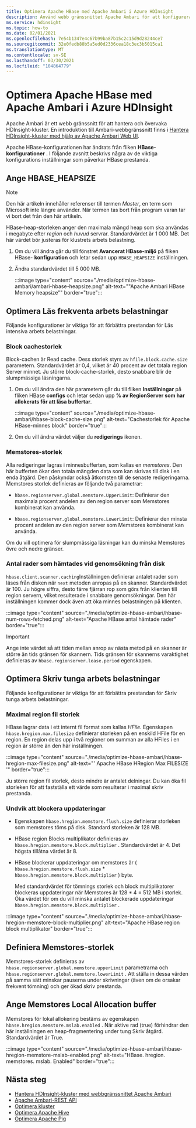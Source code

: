 ```yaml
---
title: Optimera Apache HBase med Apache Ambari i Azure HDInsight
description: Använd webb gränssnittet Apache Ambari för att konfigurera och optimera Apache HBase.
ms.service: hdinsight
ms.topic: how-to
ms.date: 02/01/2021
ms.openlocfilehash: 7e54b1347e4c67b99ba87b15c2c15d9d28244ce7
ms.sourcegitcommit: 32e0fedb80b5a5ed0d2336cea18c3ec3b5015ca1
ms.translationtype: MT
ms.contentlocale: sv-SE
ms.lasthandoff: 03/30/2021
ms.locfileid: "104864779"
---
```

# <a name="optimize-apache-hbase-with-apache-ambari-in-azure-hdinsight"></a>Optimera Apache HBase med Apache Ambari i Azure HDInsight

Apache Ambari är ett webb gränssnitt för att hantera och övervaka HDInsight-kluster. En introduktion till Ambari-webbgränssnitt finns i [Hantera HDInsight-kluster med hjälp av Apache Ambari Web UI](hdinsight-hadoop-manage-ambari.md).

Apache HBase-konfigurationen har ändrats från fliken **HBase-konfigurationer** . I följande avsnitt beskrivs några av de viktiga konfigurations inställningar som påverkar HBase prestanda.

## <a name="set-hbase_heapsize"></a>Ange HBASE_HEAPSIZE

> [!NOTE]
> Den här artikeln innehåller referenser till termen *Master*, en term som Microsoft inte längre använder. När termen tas bort från program varan tar vi bort det från den här artikeln.

HBase-heap-storleken anger den maximala mängd heap som ska användas i megabyte efter *region* och *huvud* servrar. Standardvärdet är 1 000 MB. Det här värdet bör justeras för klustrets arbets belastning.

1. Om du vill ändra går du till fönstret **Avancerat HBase-miljö** på fliken HBase- **konfiguration** och letar sedan upp `HBASE_HEAPSIZE` inställningen.

1. Ändra standardvärdet till 5 000 MB.

    :::image type="content" source="./media/optimize-hbase-ambari/ambari-hbase-heapsize.png" alt-text="&quot;Apache Ambari HBase Memory heapsize&quot;" border="true":::

## <a name="optimize-read-heavy-workloads"></a>Optimera Läs frekventa arbets belastningar

Följande konfigurationer är viktiga för att förbättra prestandan för Läs intensiva arbets belastningar.

### <a name="block-cache-size"></a>Block cachestorlek

Block-cachen är Read cache. Dess storlek styrs av `hfile.block.cache.size` parametern. Standardvärdet är 0,4, vilket är 40 procent av det totala region Server minnet. Ju större block-cache-storlek, desto snabbare blir de slumpmässiga läsningarna.

1. Om du vill ändra den här parametern går du till fliken **Inställningar** på fliken HBase **configs** och letar sedan upp **% av RegionServer som har allokerats för att läsa buffertar**.

    :::image type="content" source="./media/optimize-hbase-ambari/hbase-block-cache-size.png" alt-text="Cachestorlek för Apache HBase-minnes block" border="true":::

1. Om du vill ändra värdet väljer du **redigerings** ikonen.

### <a name="memstore-size"></a>Memstores-storlek

Alla redigeringar lagras i minnesbufferten, som kallas en *memstores*. Den här bufferten ökar den totala mängden data som kan skrivas till disk i en enda åtgärd. Den påskyndar också åtkomsten till de senaste redigeringarna. Memstores storlek definieras av följande två parametrar:

* `hbase.regionserver.global.memstore.UpperLimit`: Definierar den maximala procent andelen av den region server som Memstores kombinerat kan använda.

* `hbase.regionserver.global.memstore.LowerLimit`: Definierar den minsta procent andelen av den region server som Memstores kombinerat kan använda.

Om du vill optimera för slumpmässiga läsningar kan du minska Memstores övre och nedre gränser.

### <a name="number-of-rows-fetched-when-scanning-from-disk"></a>Antal rader som hämtades vid genomsökning från disk

`hbase.client.scanner.caching`Inställningen definierar antalet rader som läses från disken när `next` metoden anropas på en skanner.  Standardvärdet är 100. Ju högre siffra, desto färre fjärran rop som görs från klienten till region servern, vilket resulterade i snabbare genomsökningar. Den här inställningen kommer dock även att öka minnes belastningen på klienten.

:::image type="content" source="./media/optimize-hbase-ambari/hbase-num-rows-fetched.png" alt-text="Apache HBase antal hämtade rader" border="true":::

> [!IMPORTANT]  
> Ange inte värdet så att tiden mellan anrop av nästa metod på en skanner är större än tids gränsen för skannern. Tids gränsen för skannerns varaktighet definieras av `hbase.regionserver.lease.period` egenskapen.

## <a name="optimize-write-heavy-workloads"></a>Optimera Skriv tunga arbets belastningar

Följande konfigurationer är viktiga för att förbättra prestandan för Skriv tunga arbets belastningar.

### <a name="maximum-region-file-size"></a>Maximal region fil storlek

HBase lagrar data i ett internt fil format som kallas *HFile*. Egenskapen `hbase.hregion.max.filesize` definierar storleken på en enskild HFile för en region.  En region delas upp i två regioner om summan av alla HFiles i en region är större än den här inställningen.

:::image type="content" source="./media/optimize-hbase-ambari/hbase-hregion-max-filesize.png" alt-text="' Apache HBase HRegion Max FILESIZE '" border="true":::

Ju större region fil storlek, desto mindre är antalet delningar. Du kan öka fil storleken för att fastställa ett värde som resulterar i maximal skriv prestanda.

### <a name="avoid-update-blocking"></a>Undvik att blockera uppdateringar

* Egenskapen `hbase.hregion.memstore.flush.size` definierar storleken som memstores töms på disk. Standard storleken är 128 MB.

* HBase region Blocks multiplikator definieras av `hbase.hregion.memstore.block.multiplier` . Standardvärdet är 4. Det högsta tillåtna värdet är 8.

* HBase blockerar uppdateringar om memstores är ( `hbase.hregion.memstore.flush.size`  *  `hbase.hregion.memstore.block.multiplier` ) byte.

    Med standardvärdet för tömnings storlek och block multiplikatorer blockeras uppdateringar när Memstores är 128 * 4 = 512 MB i storlek. Öka värdet för om du vill minska antalet blockerade uppdateringar `hbase.hregion.memstore.block.multiplier` .

:::image type="content" source="./media/optimize-hbase-ambari/hbase-hregion-memstore-block-multiplier.png" alt-text="Apache HBase region block multiplikator" border="true":::

## <a name="define-memstore-size"></a>Definiera Memstores-storlek

Memstores-storlek definieras av `hbase.regionserver.global.memstore.upperLimit` parametrarna och `hbase.regionserver.global.memstore.lowerLimit` . Att ställa in dessa värden på samma sätt minskar pauserna under skrivningar (även om de orsakar frekvent tömning) och ger ökad skriv prestanda.

## <a name="set-memstore-local-allocation-buffer"></a>Ange Memstores Local Allocation buffer

Memstores för lokal allokering bestäms av egenskapen `hbase.hregion.memstore.mslab.enabled` . När aktive rad (true) förhindrar den här inställningen en heap-fragmentering under tung Skriv åtgärd. Standardvärdet är True.

:::image type="content" source="./media/optimize-hbase-ambari/hbase-hregion-memstore-mslab-enabled.png" alt-text="HBase. hregion. memstores. mslab. Enabled" border="true":::

## <a name="next-steps"></a>Nästa steg

* [Hantera HDInsight-kluster med webbgränssnittet Apache Ambari](hdinsight-hadoop-manage-ambari.md)
* [Apache Ambari-REST API](hdinsight-hadoop-manage-ambari-rest-api.md)
* [Optimera kluster](./hdinsight-changing-configs-via-ambari.md)
* [Optimera Apache Hive](./optimize-hive-ambari.md)
* [Optimera Apache Pig](./optimize-pig-ambari.md)
